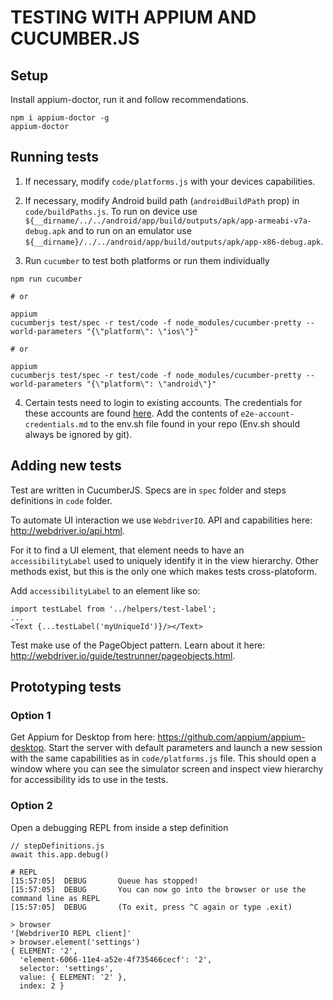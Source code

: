 # TESTING WITH APPIUM AND CUCUMBER.JS

## Setup

Install appium-doctor, run it and follow recommendations.
```
npm i appium-doctor -g
appium-doctor
```

## Running tests

1. If necessary, modify ```code/platforms.js``` with your devices capabilities.

2. If necessary, modify Android build path (```androidBuildPath``` prop) in ```code/buildPaths.js```. To run on device use ````${__dirname/../../android/app/build/outputs/apk/app-armeabi-v7a-debug.apk```` and to run on an emulator use ````${__dirname}/../../android/app/build/outputs/apk/app-x86-debug.apk````.

3. Run ```cucumber``` to test both platforms or run them individually
```
npm run cucumber

# or

appium
cucumberjs test/spec -r test/code -f node_modules/cucumber-pretty --world-parameters "{\"platform\": \"ios\"}"

# or

appium
cucumberjs test/spec -r test/code -f node_modules/cucumber-pretty --world-parameters "{\"platform\": \"android\"}"

```

4. Certain tests need to login to existing accounts. The credentials for these accounts are found [here](https://github.com/PeerioTechnologies/internal-documentation/blob/master/frontend/e2e-account-credentials.md). Add the contents of `e2e-account-credentials.md` to the env.sh file found in your repo (Env.sh should always be ignored by git).

## Adding new tests

Test are written in CucumberJS. Specs are in ```spec``` folder and steps definitions in ```code``` folder.

To automate UI interaction we use ```WebdriverIO```. API and capabilities here: http://webdriver.io/api.html. 

For it to find a UI element, that element needs to have an ```accessibilityLabel``` used to uniquely identify it in the view hierarchy. Other methods exist, but this is the only one which makes tests cross-platoform.

Add ```accessibilityLabel``` to an element like so:
```
import testLabel from '../helpers/test-label';
...
<Text {...testLabel('myUniqueId')}/></Text>
```

Test make use of the PageObject pattern. Learn about it here: http://webdriver.io/guide/testrunner/pageobjects.html.

## Prototyping tests

### Option 1

Get Appium for Desktop from here: https://github.com/appium/appium-desktop. Start the server with default parameters and launch a new session with the same capabilities as in ```code/platforms.js``` file. This should open a window where you can see the simulator screen and inspect view hierarchy for accessibility ids to use in the tests.

### Option 2
Open a debugging REPL from inside a step definition
```
// stepDefinitions.js
await this.app.debug()
```
```
# REPL
[15:57:05]  DEBUG       Queue has stopped!
[15:57:05]  DEBUG       You can now go into the browser or use the command line as REPL
[15:57:05]  DEBUG       (To exit, press ^C again or type .exit)

> browser
'[WebdriverIO REPL client]'
> browser.element('settings')
{ ELEMENT: '2',
  'element-6066-11e4-a52e-4f735466cecf': '2',
  selector: 'settings',
  value: { ELEMENT: '2' },
  index: 2 }
```